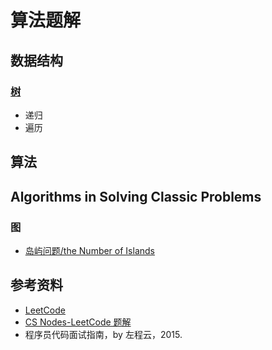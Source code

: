 # 算法题解

## 数据结构

### [树](算法题解-树.md) 

- 递归
- 遍历

## 算法

## Algorithms in Solving Classic Problems

### 图

- [岛屿问题/the Number of Islands](算法题解-岛屿问题.md)

## 参考资料

- [LeetCode](https://leetcode.com/)
- [CS Nodes-LeetCode 题解](https://www.cyc2018.xyz/%E7%AE%97%E6%B3%95/Leetcode%20%E9%A2%98%E8%A7%A3/Leetcode%20%E9%A2%98%E8%A7%A3%20-%20%E7%9B%AE%E5%BD%95.html)
- 程序员代码面试指南，by 左程云，2015.
